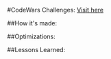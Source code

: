 #CodeWars Challenges: [Visit here](https://www.codewars.com/users/datregu)

##How it's made:

##Optimizations:

##Lessons Learned:
